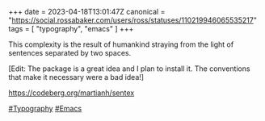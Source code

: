 +++
date = 2023-04-18T13:01:47Z
canonical = "https://social.rossabaker.com/users/ross/statuses/110219946065535217"
tags = [ "typography", "emacs" ]
+++

<p>This complexity is the result of humankind straying from the light of sentences separated by two spaces.</p><p>[Edit: The package is a great idea and I plan to install it.  The conventions that make it necessary were a bad idea!]</p><p><a href="https://codeberg.org/martianh/sentex" target="_blank" rel="nofollow noopener noreferrer"><span class="invisible">https://</span><span class="">codeberg.org/martianh/sentex</span><span class="invisible"></span></a></p><p><a href="https://social.rossabaker.com/tags/Typography" class="mention hashtag" rel="tag">#<span>Typography</span></a> <a href="https://social.rossabaker.com/tags/Emacs" class="mention hashtag" rel="tag">#<span>Emacs</span></a></p>
